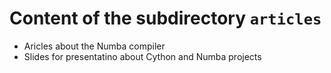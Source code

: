 # Content of the subdirectory `articles`

  * Aricles about the Numba compiler
  * Slides for presentatino about Cython and Numba projects
